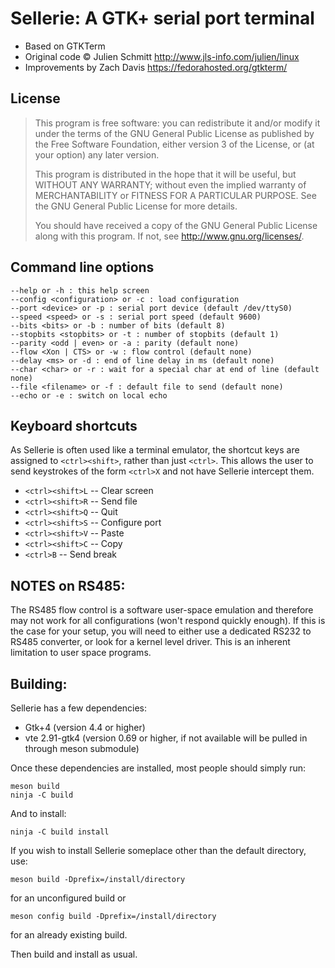 # Sellerie: A GTK+ serial port terminal

 * Based on GTKTerm
 * Original code &copy; Julien Schmitt <http://www.jls-info.com/julien/linux>
 * Improvements by Zach Davis <https://fedorahosted.org/gtkterm/>

## License

>    This program is free software: you can redistribute it and/or modify
>    it under the terms of the GNU General Public License as published by
>    the Free Software Foundation, either version 3 of the License, or
>    (at your option) any later version.
>
>    This program is distributed in the hope that it will be useful,
>    but WITHOUT ANY WARRANTY; without even the implied warranty of
>    MERCHANTABILITY or FITNESS FOR A PARTICULAR PURPOSE.  See the
>    GNU General Public License for more details.
>
>    You should have received a copy of the GNU General Public License
>    along with this program.  If not, see <http://www.gnu.org/licenses/>.


## Command line options
    --help or -h : this help screen
    --config <configuration> or -c : load configuration
    --port <device> or -p : serial port device (default /dev/ttyS0)
    --speed <speed> or -s : serial port speed (default 9600)
    --bits <bits> or -b : number of bits (default 8)
    --stopbits <stopbits> or -t : number of stopbits (default 1)
    --parity <odd | even> or -a : parity (default none)
    --flow <Xon | CTS> or -w : flow control (default none)
    --delay <ms> or -d : end of line delay in ms (default none)
    --char <char> or -r : wait for a special char at end of line (default none)
    --file <filename> or -f : default file to send (default none)
    --echo or -e : switch on local echo

## Keyboard shortcuts
As Sellerie is often used like a terminal emulator,
the shortcut keys are assigned to `<ctrl><shift>`, rather than just
`<ctrl>`.  This allows the user to send keystrokes of the form `<ctrl>X`
and not have Sellerie intercept them.

 * `<ctrl><shift>L` -- Clear screen
 * `<ctrl><shift>R` -- Send file
 * `<ctrl><shift>Q` -- Quit
 * `<ctrl><shift>S` -- Configure port
 * `<ctrl><shift>V` -- Paste
 * `<ctrl><shift>C` -- Copy
 * `<ctrl>B`        -- Send break

## NOTES on RS485:
The RS485 flow control is a software user-space emulation and therefore
may not work for all configurations (won't respond quickly enough).  If this is
the case for your setup, you will need to either use a dedicated RS232 to 
RS485 converter, or look for a kernel level driver.  This is an inherent 
limitation to user space programs.


## Building:
Sellerie has a few dependencies:

  * Gtk+4 (version 4.4 or higher)
  * vte 2.91-gtk4 (version 0.69 or higher, if not available will be pulled in through meson submodule)

Once these dependencies are installed, most people should simply run:

    meson build
    ninja -C build

And to install:

    ninja -C build install

If you wish to install Sellerie someplace other than the default directory, use:

    meson build -Dprefix=/install/directory
    
for an unconfigured build or

    meson config build -Dprefix=/install/directory
    
for an already existing build.

Then build and install as usual.

